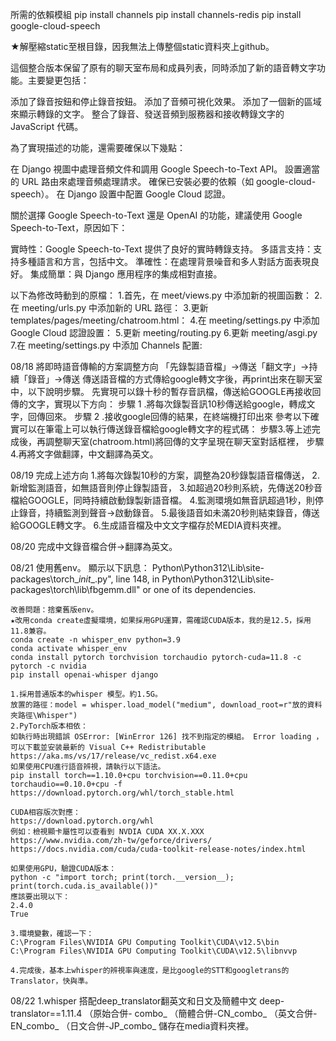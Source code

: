 所需的依賴模組
pip install channels
pip install channels-redis 
pip install google-cloud-speech

★解壓縮static至根目錄，因我無法上傳整個static資料夾上github。

這個整合版本保留了原有的聊天室布局和成員列表，同時添加了新的語音轉文字功能。主要變更包括：

添加了錄音按鈕和停止錄音按鈕。
添加了音頻可視化效果。
添加了一個新的區域來顯示轉錄的文字。
整合了錄音、發送音頻到服務器和接收轉錄文字的 JavaScript 代碼。

為了實現描述的功能，還需要確保以下幾點：

在 Django 視圖中處理音頻文件和調用 Google Speech-to-Text API。
設置適當的 URL 路由來處理音頻處理請求。
確保已安裝必要的依賴（如 google-cloud-speech）。
在 Django 設置中配置 Google Cloud 認證。

關於選擇 Google Speech-to-Text 還是 OpenAI 的功能，建議使用 Google Speech-to-Text，原因如下：

實時性：Google Speech-to-Text 提供了良好的實時轉錄支持。
多語言支持：支持多種語言和方言，包括中文。
準確性：在處理背景噪音和多人對話方面表現良好。
集成簡單：與 Django 應用程序的集成相對直接。

以下為修改時動到的原檔：
1.首先，在 meet/views.py 中添加新的視圖函數：
2.在 meeting/urls.py 中添加新的 URL 路徑：
3.更新 templates/pages/meeting/chatroom.html：
4.在 meeting/settings.py 中添加 Google Cloud 認證設置：
5.更新 meeting/routing.py
6.更新 meeting/asgi.py
7.在 meeting/settings.py 中添加 Channels 配置:

08/18 將即時語音傳輸的方案調整方向 「先錄製語音檔」→傳送「翻文字」→持續「錄音」→傳送
傳送語音檔的方式傳給google轉文字後，再print出來在聊天室中，以下說明步驟。
先實現可以錄十秒的暫存音訊檔，傳送給GOOGLE再接收回傳的文字，實現以下方向： 
步驟 1 .將每次錄製音訊10秒傳送給google，轉成文字，回傳回來。 
步驟 2 .接收google回傳的結果，在終端機打印出來 參考以下確實可以在筆電上可以執行傳送錄音檔給google轉文字的程式碼： 
步驟3.等上述完成後，再調整聊天室(chatroom.html)將回傳的文字呈現在聊天室對話框裡，
步驟4.再將文字做翻譯，中文翻譯為英文。

08/19 完成上述方向
1.將每次錄製10秒的方案，調整為20秒錄製語音檔傳送，
2.新增監測語音，如無語音則停止錄製語音，
3.如超過20秒則系統，先傳送20秒音檔給GOOGLE，同時持續啟動錄製新語音檔。
4.監測環境如無音訊超過1秒，則停止錄音，持續監測到聲音→啟動錄音。
5.最後語音如未滿20秒則結束錄音，傳送給GOOGLE轉文字。
6.生成語音檔及中文文字檔存於MEDIA資料夾裡。

08/20 完成中文錄音檔合併→翻譯為英文。

08/21 使用舊env。
      顯示以下訊息：
      Python\Python312\Lib\site-packages\torch\__init__.py", line 148, in <module>
      Python\Python312\Lib\site-packages\torch\lib\fbgemm.dll" or one of its dependencies.

    改善問題：捨棄舊版env。  
    ★改用conda create虛擬環境，如果採用GPU運算，需確認CUDA版本，我的是12.5，採用11.8兼容。
    conda create -n whisper_env python=3.9
    conda activate whisper_env
    conda install pytorch torchvision torchaudio pytorch-cuda=11.8 -c pytorch -c nvidia
    pip install openai-whisper django

    1.採用普通版本的whisper 模型。約1.5G。
    放置的路徑：model = whisper.load_model("medium", download_root=r"放的資料夾路徑\Whisper")
    2.PyTorch版本相依：
    如執行時出現錯誤 OSError: [WinError 126] 找不到指定的模組。 Error loading ，可以下載並安装最新的 Visual C++ Redistributable
    https://aka.ms/vs/17/release/vc_redist.x64.exe
    如果使用CPU進行語音辨視，請執行以下語法。
    pip install torch==1.10.0+cpu torchvision==0.11.0+cpu torchaudio==0.10.0+cpu -f https://download.pytorch.org/whl/torch_stable.html
    
    CUDA相容版次對應：
    https://download.pytorch.org/whl
    例如：檢視顯卡屬性可以查看到 NVDIA CUDA XX.X.XXX
    https://www.nvidia.com/zh-tw/geforce/drivers/
    https://docs.nvidia.com/cuda/cuda-toolkit-release-notes/index.html

    如果使用GPU，驗證CUDA版本：
    python -c "import torch; print(torch.__version__); print(torch.cuda.is_available())"
    應該要出現以下：
    2.4.0
    True

    3.環境變數，確認一下：
    C:\Program Files\NVIDIA GPU Computing Toolkit\CUDA\v12.5\bin
    C:\Program Files\NVIDIA GPU Computing Toolkit\CUDA\v12.5\libnvvp

    4.完成後，基本上whisper的辨視率與速度，是比google的STT和googletrans的Translator，快與準。
08/22
    1.whisper 搭配deep_translator翻英文和日文及簡體中文
      deep-translator==1.11.4
      （原始合併-   combo_
      （簡體合併-CN_combo_
      （英文合併-EN_combo_
      （日文合併-JP_combo_
    儲存在media資料夾裡。

    